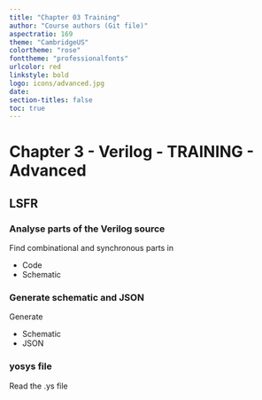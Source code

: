 ```yaml
---
title: "Chapter 03 Training"
author: "Course authors (Git file)"
aspectratio: 169
theme: "CambridgeUS"
colortheme: "rose"
fonttheme: "professionalfonts"
urlcolor: red
linkstyle: bold
logo: icons/advanced.jpg
date:
section-titles: false
toc: true
---
```


# Chapter 3 - Verilog - TRAINING - Advanced

## LSFR
### Analyse parts of the Verilog source

Find combinational and synchronous parts in

* Code 
* Schematic

### Generate schematic and JSON

Generate
* Schematic
* JSON

### yosys  file

Read the .ys file